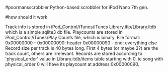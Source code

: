 #poormansscrobbler
Python-based scrobbler for iPod Nano 7th gen.

#how should it work

Track info is stored in iPod_Control/iTunes/iTunes Library.itlp/Library.itdb which is a simple sqlite3 db file. Playcounts are stored in iPod_Control/iTunes/Play Counts file, which is binary.
File format: 
0x00000000 - 0x00000090: header
0x00000090 - end: everything else
Record size per track is 40 bytes long. First 4 bytes (or maybe 2?) are the track count, others are irrelevant.
Records are stored according to 'physical_order' value in Library.itdb/items table starting with 0, ie song with physical_order 0 will have its playcount at address 0x00000090.

